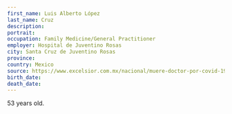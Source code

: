 ```yaml
---
first_name: Luis Alberto López
last_name: Cruz
description: 
portrait: 
occupation: Family Medicine/General Practitioner
employer: Hospital de Juventino Rosas
city: Santa Cruz de Juventino Rosas
province: 
country: Mexico 
source: https://www.excelsior.com.mx/nacional/muere-doctor-por-covid-19-en-leon-atendia-consultorio-particular/1384418
birth_date: 
death_date: 
---
```


53 years old.